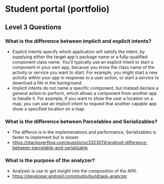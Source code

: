 # Student portal (portfolio)

## Level 3 Questions

### What is the difference between implicit and explicit intents?

* Explicit intents specify which application will satisfy the intent, by supplying either the target app's package name or a fully-qualified component class name. You'll typically use an explicit intent to start a component in your own app, because you know the class name of the activity or service you want to start. For example, you might start a new activity within your app in response to a user action, or start a service to download a file in the background.
* Implicit intents do not name a specific component, but instead declare a general action to perform, which allows a component from another app to handle it. For example, if you want to show the user a location on a map, you can use an implicit intent to request that another capable app show a specified location on a map.

### What is the difference between Parcelables and Serializables?

* The differce is in the implemenations and performance, Serializables is faster to implement but is slower.
* https://stackoverflow.com/questions/3323074/android-difference-between-parcelable-and-serializable

### What is the purpose of the analyzer?

* Analyser is use to get insight into the composition of the APK.
* https://developer.android.com/studio/build/apk-analyzer
